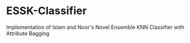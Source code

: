 # ESSK-Classifier
Implementation of Islam and Noor's Novel Ensemble KNN Classifier with Attribute Bagging

